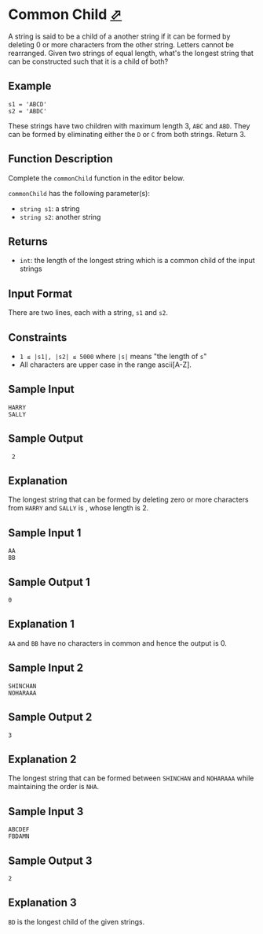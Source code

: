 # Common Child [⬀](https://www.hackerrank.com/challenges/common-child)

A string is said to be a child of a another string if it can be formed by deleting 0 or more characters from the other string. Letters cannot be rearranged. Given two strings of equal length, what's the longest string that can be constructed such that it is a child of both?

## Example
```
s1 = 'ABCD'
s2 = 'ABDC'
```

These strings have two children with maximum length 3, `ABC` and `ABD`. They can be formed by eliminating either the `D` or `C` from both strings. Return 3.

## Function Description

Complete the `commonChild` function in the editor below.

`commonChild` has the following parameter(s):
- `string s1`: a string
- `string s2`: another string

## Returns

- `int`: the length of the longest string which is a common child of the input strings

## Input Format

There are two lines, each with a string, `s1` and `s2`.

## Constraints
- `1 ≤ |s1|, |s2| ≤ 5000` where `|s|` means "the length of `s`"
- All characters are upper case in the range ascii[A-Z].


## Sample Input
```
HARRY
SALLY
```

## Sample Output
```
 2
```

## Explanation

The longest string that can be formed by deleting zero or more characters from `HARRY` and `SALLY` is , whose length is 2.

## Sample Input 1
```
AA
BB
```

## Sample Output 1
```
0
```

## Explanation 1
`AA` and `BB` have no characters in common and hence the output is 0.

## Sample Input 2
```
SHINCHAN
NOHARAAA
```

## Sample Output 2
```
3
```

## Explanation 2

The longest string that can be formed between `SHINCHAN` and `NOHARAAA` while maintaining the order is `NHA`.

## Sample Input 3
```
ABCDEF
FBDAMN
```

## Sample Output 3
```
2
```

## Explanation 3
`BD` is the longest child of the given strings.
